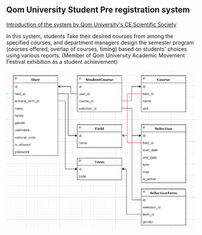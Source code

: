 ## Qom University Student Pre registration system

[Introduction of the system by Qom University's CE Scientific Society](https://t.me/Ceqom/1133)

In this system, students Take their desired courses from among the specified courses, and department managers design the semester program (courses offered, overlap of courses, timing) based on students' choices using various reports. (Member of Qom University Academic Movement Festival exhibition as a student achievement)

![Database Diagram](public/diagram.png)
